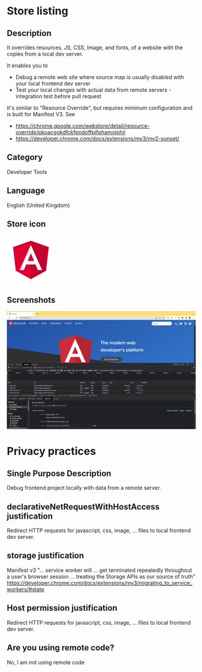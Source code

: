 # Store listing

## Description

It overrides resources, JS, CSS, Image, and fonts, of a website with the copies from a local dev server.

It enables you to

- Debug a remote web site where source map is usually disabled with your local frontend dev server
- Test your local changes with actual data from remote servers - integration test before pull request

It's similar to "Resource Override", but requires minimum configuration and is built for Manifest V3. See
* https://chrome.google.com/webstore/detail/resource-override/pkoacgokdfckfpndoffpifphamojphii
* https://developer.chrome.com/docs/extensions/mv3/mv2-sunset/

## Category

Developer Tools

## Language

English (United Kingdom)

## Store icon

![Angular logo 128x128](../src/vanilla/icon128.png 'Angular logo 128x128')

## Screenshots

![Redirect without service worker 1280x800](redirect-without-service-worker.png 'Redirect without service worker 1280x800')

# Privacy practices

## Single Purpose Description

Debug frontend project locally with data from a remote server.

## declarativeNetRequestWithHostAccess justification

Redirect HTTP requests for javascript, css, image, ... files to local frontend dev server.

## storage justification

Manifest v3 "... service worker will ... get terminated repeatedly throughout a user's browser session ... treating the Storage APIs as our source of truth"
https://developer.chrome.com/docs/extensions/mv3/migrating_to_service_workers/#state

## Host permission justification

Redirect HTTP requests for javascript, css, image, ... files to local frontend dev server.

## Are you using remote code?

No, I am not using remote code
